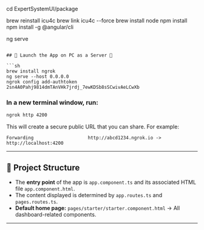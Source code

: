 cd ExpertSystemUI/package

brew reinstall icu4c
brew link icu4c --force
brew install node
npm install
npm install -g @angular/cli

ng serve
```

## 🚀 Launch the App on PC as a Server 🚀

```sh
brew install ngrok
ng serve --host 0.0.0.0
ngrok config add-authtoken 2sn4A0Pahj9814dmTAnVHk7jrdj_7ewKDSb8sSCwivAeLCwXb
```

### In a new terminal window, run:

```sh
ngrok http 4200
```

This will create a secure public URL that you can share. For example:

```
Forwarding                    http://abcd1234.ngrok.io -> http://localhost:4200
```

---

## 📁 Project Structure

- The **entry point** of the app is `app.component.ts` and its associated HTML file `app.component.html`.
- The content displayed is determined by `app.routes.ts` and `pages.routes.ts`.
- **Default home page:** `pages/starter/starter.component.html` → All dashboard-related components.

---
